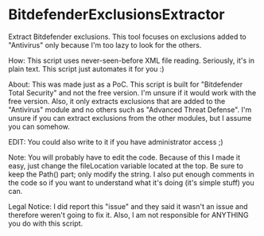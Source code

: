 # BitdefenderExclusionsExtractor

Extract Bitdefender exclusions. This tool focuses on exclusions added to "Antivirus" only because I'm too lazy to look for the others.

How: This script uses never-seen-before XML file reading. Seriously, it's in plain text. This script just automates it for you :)

About: This was made just as a PoC. This script is built for "Bitdefender Total Security" and not the free version. I'm unsure if it would work with the free version. Also, it only extracts exclusions that are added to the "Antivirus" module and no others such as "Advanced Threat Defense". I'm unsure if you can extract exclusions from the other modules, but I assume you can somehow.

EDIT: You could also write to it if you have administrator access ;)

Note: You will probably have to edit the code. Because of this I made it easy, just change the fileLocation variable located at the top. Be sure to keep the Path() part; only modify the string. I also put enough comments in the code so if you want to understand what it's doing (it's simple stuff) you can.

Legal Notice: I did report this "issue" and they said it wasn't an issue and therefore weren't going to fix it. Also, I am not responsible for ANYTHING you do with this script.
